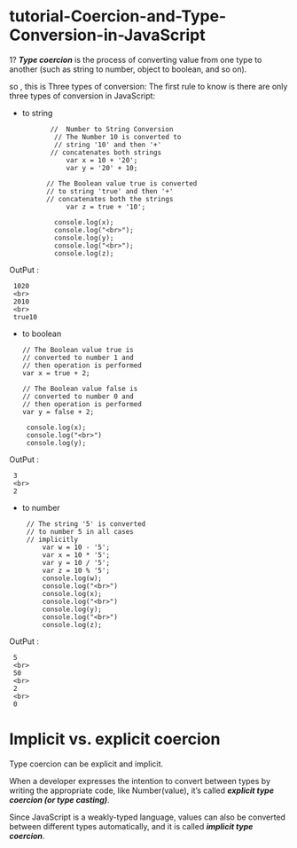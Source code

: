 #  tutorial-Coercion-and-Type-Conversion-in-JavaScript
   1?
 ***Type coercion*** is the process of converting value from one type to another (such as string to number, object to boolean, and so on).
 
 
 
  so , this is Three types of conversion:
      The first rule to know is there are only three types of conversion in JavaScript:
    
  * to string
           
               //  Number to String Conversion
                // The Number 10 is converted to
                // string '10' and then '+'
               // concatenates both strings  
                   var x = 10 + '20';
                   var y = '20' + 10;
 
              // The Boolean value true is converted
              // to string 'true' and then '+'
              // concatenates both the strings
                   var z = true + '10';
 
                console.log(x);
                console.log("<br>");
                console.log(y);
                console.log("<br>");
                console.log(z);
      
      
 OutPut :
     
     1020
     <br>
     2010
     <br>
     true10
      
      
      

  * to boolean
  
        // The Boolean value true is
        // converted to number 1 and
        // then operation is performed
        var x = true + 2;
 
        // The Boolean value false is
        // converted to number 0 and
        // then operation is performed
        var y = false + 2;
 
         console.log(x);
         console.log("<br>")
         console.log(y); 
         
      
 OutPut :
     
     3
     <br>
     2
     
      
      
      
 * to number
  
        // The string '5' is converted
        // to number 5 in all cases
        // implicitly
            var w = 10 - '5';
            var x = 10 * '5';
            var y = 10 / '5';
            var z = 10 % '5';
            console.log(w);
            console.log("<br>")
            console.log(x);
            console.log("<br>")
            console.log(y);
            console.log("<br>")
            console.log(z); 
      
        
 OutPut :
     
     5
     <br>
     50
     <br>
     2
     <br>
     0
      
      
 #  Implicit vs. explicit coercion
 Type coercion can be explicit and implicit.

When a developer expresses the intention to convert between types by writing the appropriate code, like Number(value), it’s called ***explicit type coercion (or type casting)***.

Since JavaScript is a weakly-typed language, values can also be converted between different types automatically, and it is called ***implicit type coercion***.
   
      
      
  
  
  
      
